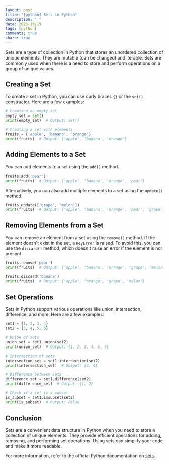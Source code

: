 ```yaml
---
layout: post
title: "[python] Sets in Python"
description: " "
date: 2023-10-19
tags: [python]
comments: true
share: true
---
```


Sets are a type of collection in Python that stores an unordered collection of unique elements. They are mutable (can be changed) and iterable. Sets are commonly used when there is a need to store and perform operations on a group of unique values.

## Creating a Set

To create a set in Python, you can use curly braces `{}` or the `set()` constructor. Here are a few examples:

```python
# Creating an empty set
empty_set = set()
print(empty_set)  # Output: set()

# Creating a set with elements
fruits = {'apple', 'banana', 'orange'}
print(fruits)  # Output: {'apple', 'banana', 'orange'}
```

## Adding Elements to a Set

You can add elements to a set using the `add()` method.

```python
fruits.add('pear')
print(fruits)  # Output: {'apple', 'banana', 'orange', 'pear'}
```

Alternatively, you can also add multiple elements to a set using the `update()` method.

```python
fruits.update(['grape', 'melon'])
print(fruits)  # Output: {'apple', 'banana', 'orange', 'pear', 'grape', 'melon'}
```

## Removing Elements from a Set

You can remove an element from a set using the `remove()` method. If the element doesn't exist in the set, a `KeyError` is raised. To avoid this, you can use the `discard()` method, which doesn't raise an error if the element is not present.

```python
fruits.remove('pear')
print(fruits)  # Output: {'apple', 'banana', 'orange', 'grape', 'melon'}

fruits.discard('banana')
print(fruits)  # Output: {'apple', 'orange', 'grape', 'melon'}
```

## Set Operations

Sets in Python support various operations like union, intersection, difference, and more. Here are a few examples:

```python
set1 = {1, 2, 3, 4}
set2 = {3, 4, 5, 6}

# Union of sets
union_set = set1.union(set2)
print(union_set)  # Output: {1, 2, 3, 4, 5, 6}

# Intersection of sets
intersection_set = set1.intersection(set2)
print(intersection_set)  # Output: {3, 4}

# Difference between sets
difference_set = set1.difference(set2)
print(difference_set)  # Output: {1, 2}

# Check if a set is a subset
is_subset = set1.issubset(set2)
print(is_subset)  # Output: False
```

## Conclusion

Sets are a convenient data structure in Python when you need to store a collection of unique elements. They provide efficient operations for adding, removing, and performing set operations. Using sets can simplify your code and make it more readable.

For more information, refer to the official Python documentation on [sets](https://docs.python.org/3/tutorial/datastructures.html#sets).